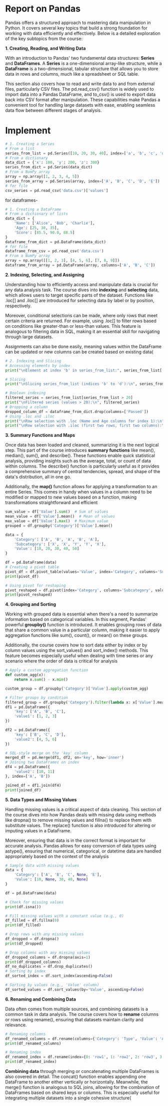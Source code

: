 # Report on Pandas

 Pandas  offers a structured approach to mastering data
manipulation in Python. It covers several key topics that build a strong
foundation for working with data efficiently and effectively. Below is a
detailed exploration of the key subtopics from the course:

**1. Creating, Reading, and Writing Data**

With an introduction to Pandas\' two fundamental data
structures: **Series** and **DataFrames**. A **Series** is a
one-dimensional array-like structure, while a **DataFrame** is a
two-dimensional, tabular structure that allows you to store data in rows
and columns, much like a spreadsheet or SQL table.

This section also covers how to read and write data to and from external
files, particularly CSV files. The pd.read_csv() function is widely used
to import data into a Pandas DataFrame, and to_csv() is used to export
data back into CSV format after manipulation. These capabilities make
Pandas a convenient tool for handling large datasets with ease, enabling
seamless data flow between different stages of analysis​.

# Implement
```python
# 1. Creating a Series
# From a list
series_from_list = pd.Series([10, 20, 30, 40], index=['a', 'b', 'c', 'd'])
# From a dictionary
data_dict = {'x': 100, 'y': 200, 'z': 300}
series_from_dict = pd.Series(data_dict)
# From a NumPy array
array = np.array([1, 2, 3, 4, 5])
series_from_array = pd.Series(array, index=['A', 'B', 'C', 'D', 'E'])
# for file
csv_series = pd.read_csv('data.csv')['values']
```
for dataframes-
```python
# 1. Creating a DataFrame
# From a dictionary of lists
data_dict = {
    'Name': ['Alice', 'Bob', 'Charlie'],
    'Age': [25, 30, 35],
    'Score': [85.5, 90.0, 88.5]
}
dataframe_from_dict = pd.DataFrame(data_dict)
# for file
dataframe_from_csv = pd.read_csv('data.csv')
# From a NumPy array
array = np.array([[1, 2, 3], [4, 5, 6], [7, 8, 9]])
dataframe_from_array = pd.DataFrame(array, columns=['A', 'B', 'C'])
```

**2. Indexing, Selecting, and Assigning**

Understanding how to efficiently access and manipulate data is crucial
for any data analysis task. The course dives into **indexing** and
**selecting** data, which allows users to target specific parts of the
dataset. Functions like .loc\[\] and .iloc\[\] are introduced for
selecting data by label or by position, respectively.

Moreover,  conditional selections can be made,
where only rows that meet certain criteria are returned. For example,
using .loc\[\] to filter rows based on conditions like greater-than or
less-than values. This feature is analogous to filtering data in SQL,
making it an essential skill for navigating through large datasets.

Assignments can also be done easily, meaning values within the DataFrame
can be updated or new columns can be created based on existing data​(

```python
# 2. Indexing and Slicing
# Accessing elements by index
print("\nElement at index 'b' in series_from_list:", series_from_list['b'])

# Slicing
print("\nSlicing series_from_list (indices 'b' to 'd'):\n", series_from_list['b':'d'])

# Boolean indexing
filtered_series = series_from_list[series_from_list > 20]
print("\nFiltered series (values > 20):\n", filtered_series)
# Dropping a column
dropped_column_df = dataframe_from_dict.drop(columns=['Passed'])
# Using .loc and .iloc
print("\nRow selection with .loc (Name and Age columns for index 1):\n", df.loc[1, ['Name', 'Age']])
print("\nRow selection with .iloc (first two rows, first two columns):\n", df.iloc[:2, :2])
```
**3. Summary Functions and Maps**

Once data has been loaded and cleaned, summarizing it is the next
logical step. This part of the course introduces **summary functions**
like mean(), median(), sum(), and describe(). These functions enable
quick statistical analysis, providing insights such as the average,
total, or count of data within columns. The describe() function is
particularly useful as it provides a comprehensive summary of central
tendencies, spread, and shape of the data's distribution, all in one go.

Additionally, the **map()** function allows for applying a
transformation to an entire Series. This comes in handy when values in a
column need to be modified or mapped to new values based on a function,
making transformations straightforward and efficient​
```python 
sum_value = df['Value'].sum()  # Sum of values
mean_value = df['Value'].mean()  # Mean of values
max_value = df['Value'].max()  # Maximum value
grouped = df.groupby('Category')['Value'].mean()
```
```python
data = {
    'Category': ['A', 'B', 'A', 'B', 'A'],
    'Subcategory': ['X', 'X', 'Y', 'Y', 'X'],
    'Value': [10, 20, 30, 40, 50]
}

df = pd.DataFrame(data)
# Creating a pivot table
pivot_df = df.pivot_table(values='Value', index='Category', columns='Subcategory', aggfunc='sum')
print(pivot_df)

# Using pivot for reshaping
pivot_reshaped = df.pivot(index='Category', columns='Subcategory', values='Value')
print(pivot_reshaped)
```

**4. Grouping and Sorting**

Working with grouped data is essential when there's a need to summarize
information based on categorical variables. In this segment, Pandas\'
powerful **groupby()** function is introduced. It enables grouping rows
of data that share a common value in a particular column, making it
easier to apply aggregation functions like sum(), count(), or mean() on
these groups.

Additionally, the course covers how to sort data either by index or by
column values using the sort_values() and sort_index() methods. This
feature becomes especially useful when dealing with time series or any
scenario where the order of data is critical for analysis​
```python 
# Apply a custom aggregation function
def custom_agg(x):
    return x.sum() - x.min()

custom_group = df.groupby('Category')['Value'].apply(custom_agg)

# Filter groups by condition
filtered_group = df.groupby('Category').filter(lambda x: x['Value'].mean() > 25)
df1 = pd.DataFrame({
    'key': ['A', 'B', 'C'],
    'value1': [1, 2, 3]
})

df2 = pd.DataFrame({
    'key': ['B', 'C', 'D'],
    'value2': [4, 5, 6]
})

# SQL-style merge on the 'key' column
merged_df = pd.merge(df1, df2, on='key', how='inner')
# Joining two DataFrames on index
df4 = pd.DataFrame({
    'value2': [10, 11]
}, index=['A', 'B'])

joined_df = df1.join(df4)
print(joined_df)
```

**5. Data Types and Missing Values**

Handling missing values is a critical aspect of data cleaning. This
section of the course dives into how Pandas deals with missing data
using methods like dropna() to remove missing values and fillna() to
replace them with substitute values. The replace() function is also
introduced for altering or imputing values in a DataFrame.

Moreover, ensuring that data is in the correct format is important for
accurate analysis. Pandas allows for easy conversion of data types using
astype(), ensuring that numerical, categorical, or datetime data are
handled appropriately based on the context of the analysis​
```python
# Sample data with missing values
data = {
    'Category': ['A', 'B', 'C', None, 'E'],
    'Value': [10, None, 30, 40, None]
}

df = pd.DataFrame(data)

# Check for missing values
print(df.isna())

# Fill missing values with a constant value (e.g., 0)
df_filled = df.fillna(0)
print(df_filled)

# Drop rows with any missing values
df_dropped = df.dropna()
print(df_dropped)

# Drop columns with any missing values
df_dropped_columns = df.dropna(axis=1)
print(df_dropped_columns)
df_no_duplicates = df.drop_duplicates()
# Sorting by index
df_sorted_index = df.sort_index(ascending=False)

# Sorting by values (e.g., 'Value' column)
df_sorted_values = df.sort_values(by='Value', ascending=False)

```

**6. Renaming and Combining Data**

Data often comes from multiple sources, and combining datasets is a
common task in data analysis. The course covers how to **rename**
columns or rows using rename(), ensuring that datasets maintain clarity
and relevance.
```python
# Renaming columns
df_renamed_columns = df.rename(columns={'Category': 'Type', 'Value': 'Amount'})
print(df_renamed_columns)

# Renaming index
df_renamed_index = df.rename(index={0: 'row1', 1: 'row2', 2: 'row3', 3: 'row4', 4: 'row5'})
print(df_renamed_index)

```

**Combining data** through merging or concatenating multiple DataFrames
is also covered in detail. The concat() function enables appending one
DataFrame to another either vertically or horizontally. Meanwhile, the
merge() function is analogous to SQL joins, allowing for the combination
of DataFrames based on shared keys or columns. This is especially useful
for integrating multiple datasets into a single cohesive structure​(



